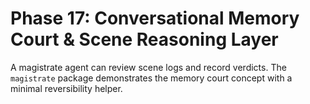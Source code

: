 # Phase 17: Conversational Memory Court & Scene Reasoning Layer

A magistrate agent can review scene logs and record verdicts. The
`magistrate` package demonstrates the memory court concept with a minimal
reversibility helper.
